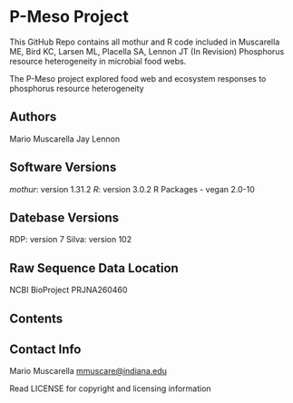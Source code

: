 P-Meso Project
======

This GitHub Repo contains all mothur and R code included in Muscarella ME, Bird KC, Larsen ML, Placella SA, Lennon JT (In Revision) Phosphorus resource heterogeneity in microbial food webs.

The P-Meso project explored food web and ecosystem responses to phosphorus resource heterogeneity

Authors
-------
Mario Muscarella
Jay Lennon


Software Versions
-----------------
*mothur*: version 1.31.2
*R*: version 3.0.2
R Packages - vegan 2.0-10

Datebase Versions
------------------------
RDP: version 7
Silva: version 102

Raw Sequence Data Location
--------------------------
NCBI BioProject PRJNA260460

Contents
-----------


Contact Info
------------
Mario Muscarella
mmuscare@indiana.edu

Read LICENSE for copyright and licensing information